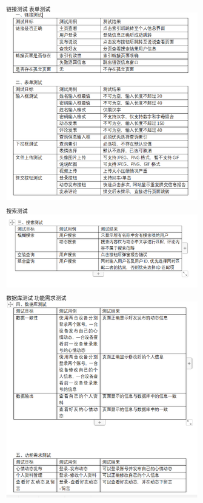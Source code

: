 链接测试 表单测试
![image](https://github.com/Tiejingwu/XDU2020webpro/blob/master/img/%E5%BA%94%E7%94%A8%E6%B5%8B%E8%AF%951.png)

搜索测试
![image](https://github.com/Tiejingwu/XDU2020webpro/blob/master/img/%E5%BA%94%E7%94%A8%E6%B5%8B%E8%AF%952.png)

数据库测试 功能需求测试
![image](https://github.com/Tiejingwu/XDU2020webpro/blob/master/img/%E5%BA%94%E7%94%A8%E6%B5%8B%E8%AF%953.png)
